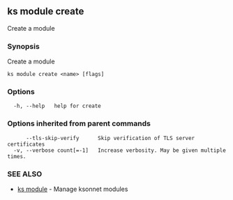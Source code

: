## ks module create

Create a module

### Synopsis

Create a module

```
ks module create <name> [flags]
```

### Options

```
  -h, --help   help for create
```

### Options inherited from parent commands

```
      --tls-skip-verify      Skip verification of TLS server certificates
  -v, --verbose count[=-1]   Increase verbosity. May be given multiple times.
```

### SEE ALSO

* [ks module](ks_module.md)	 - Manage ksonnet modules

